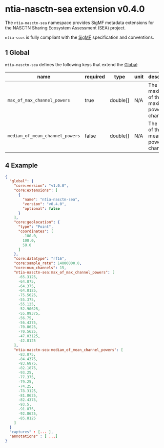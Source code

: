 # ntia-nasctn-sea extension v0.4.0
The `ntia-nasctn-sea` namespace provides SigMF metadata extensions for the NASCTN Sharing Ecosystem Assessment (SEA) project.

`ntia-scos` is fully compliant with the [SigMF](https://github.com/gnuradio/SigMF/blob/master/sigmf-spec.md#namespaces) specification and conventions.

## 1 Global
`ntia-nasctn-sea` defines the following keys that extend the [Global](https://github.com/gnuradio/SigMF/blob/master/sigmf-spec.md#global-object):

| name                            |required| type     |unit| description                                   |
|---------------------------------|--------------|----------|-------|-----------------------------------------------|
| `max_of_max_channel_powers`     |true| double[] |N/A| The maximum of the maximum power per channel. |
| `median_of_mean_channel_powers` |false| double[] |N/A| The median of the mean power per channel.     |


## 4 Example
```json
{
  "global": {
    "core:version": "v1.0.0",
    "core:extensions": [
      {
        "name": "ntia-nasctn-sea",
        "version": "v0.4.0",
        "optional": false
      }
    ],
    "core:geolocation": {
      "type": "Point",
      "coordinates": [
        -100.0,
        100.0,
        50.0
      ]
    },
    "core:datatype": "rf16",
    "core:sample_rate": 14000000.0,
    "core:num_channels": 15,
    "ntia-nasctn-sea:max_of_max_channel_powers": [
      -65.3125,
      -64.875,
      -64.375,
      -64.8125,
      -75.5625,
      -55.375,
      -55.125,
      -52.90625,
      -55.09375,
      -56.75,
      -56.4375,
      -70.0625,
      -70.5625,
      -47.03125,
      -42.8125
    ],
    "ntia-nasctn-sea:median_of_mean_channel_powers": [
      -83.875,
      -84.4375,
      -83.6875,
      -82.1875,
      -93.25,
      -77.375,
      -79.25,
      -74.25,
      -78.3125,
      -81.0625,
      -82.4375,
      -93.5,
      -91.875,
      -92.0625,
      -85.8125
    ]
  }
  "captures" : [... ],
  "annotations" : [ ...]
}
```
